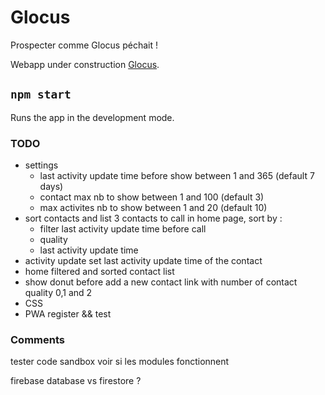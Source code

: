 # Glocus

Prospecter comme Glocus péchait !

Webapp under construction [Glocus](https://glocus.netlify.app).

## `npm start`

Runs the app in the development mode.

### TODO

- settings
  - last activity update time before show between 1 and 365 (default 7 days)
  - contact max nb to show between 1 and 100 (default 3)
  - max activites nb to show between 1 and 20 (default 10)
- sort contacts and list 3 contacts to call in home page, sort by :
  - filter last activity update time before call
  - quality
  - last activity update time
- activity update set last activity update time of the contact
- home filtered and sorted contact list
- show donut before add a new contact link with number of contact quality 0,1 and 2
- CSS
- PWA register && test

### Comments

tester code sandbox voir si les modules fonctionnent

firebase database vs firestore ?
